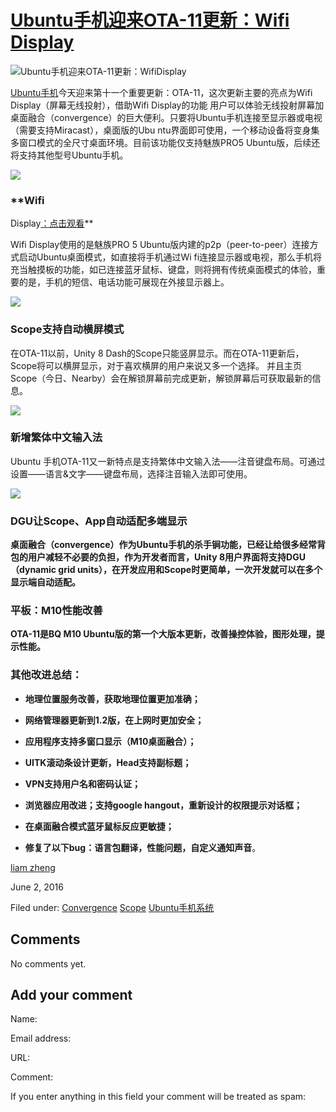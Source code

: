 





#  [Ubuntu手机迎来OTA-11更新：Wifi Display](/en/blog/2016/06/02/ubuntuota-11/)

![Ubuntu手机迎来OTA-11更新：WifiDisplay](/static/devportal_uploaded/2c4936c3-b900-46fd-afb2-3592fc2f0916-uploads/zinnia/2016/06/02/insightsubuntucom-ota-11-landed.jpg)

[Ubuntu手机](https://developer.ubuntu.com/zh-cn/phone/)今天迎来第十一个重要更新：OTA-11，这次更新主要的亮点为Wifi Display（屏幕无线投射），借助Wifi Display的功能
用户可以体验无线投射屏幕加桌面融合（convergence）的巨大便利。只要将Ubuntu手机连接至显示器或电视（需要支持Miracast），桌面版的Ubu
ntu界面即可使用，一个移动设备将变身集多窗口模式的全尺寸桌面环境。目前该功能仅支持魅族PRO5 Ubuntu版，后续还将支持其他型号Ubuntu手机。

**![](https://67.media.tumblr.com/373e787f0fe021afefd3e2af52d6e6a2/tumblr_o85czriKRu1td4hoko2_540.jpg)**

###

### **Wifi
Display[：点击观看](http://v.youku.com/v_show/id_XMTU5MjY3ODk3Ng==.html)**

Wifi Display使用的是魅族PRO 5 Ubuntu版内建的p2p（peer-to-peer）连接方式启动Ubuntu桌面模式，如直接将手机通过Wi
fi连接显示器或电视，那么手机将充当触摸板的功能，如已连接蓝牙鼠标、键盘，则将拥有传统桌面模式的体验，重要的是，手机的短信、电话功能可展现在外接显示器上。

![](https://65.media.tumblr.com/488d305f092eb204f27184cef27c7244/tumblr_o85czriKRu1td4hoko1_540.jpg)

### **Scope支持自动横屏模式**

在OTA-11以前，Unity 8 Dash的Scope只能竖屏显示。而在OTA-11更新后，Scope将可以横屏显示，对于喜欢横屏的用户来说又多一个选择。
并且主页Scope（今日、Nearby）会在解锁屏幕前完成更新，解锁屏幕后可获取最新的信息。

![](https://65.media.tumblr.com/b36daeb50a0af0410365fab27d7df917/tumblr_o85d3y0PMk1td4hoko1_540.png)

### **新增繁体中文输入法**

Ubuntu 手机OTA-11又一新特点是支持繁体中文输入法——注音键盘布局。可通过设置——语言&文字——键盘布局，选择注音输入法即可使用。

![](https://67.media.tumblr.com/822126a96efff38b86d1542038a2e187/tumblr_o85d55Stzv1td4hoko1_540.png)

### **DGU让Scope、App自动适配多端显示**

**桌面融合（convergence）作为Ubuntu手机的杀手锏功能，已经让给很多经常背包的用户减轻不必要的负担，作为开发者而言，Unity 8用户界面将支持DGU（dynamic grid units），在开发应用和Scope时更简单，一次开发就可以在多个显示端自动适配。**

### **平板：M10性能改善**

**OTA-11是BQ M10 Ubuntu版的第一个大版本更新，改善操控体验，图形处理，提示性能。**

### **其他改进总结：**

  * **地理位置服务改善，获取地理位置更加准确；**

  * **网络管理器更新到1.2版，在上网时更加安全；**

  * **应用程序支持多窗口显示（M10桌面融合）；**

  * **UITK滚动条设计更新，Head支持副标题；**

  * **VPN支持用户名和密码认证；**

  * **浏览器应用改进；支持google hangout，重新设计的权限提示对话框；**

  * **在桌面融合模式蓝牙鼠标反应更敏捷；**

  * **修复了以下bug：语言包翻译，性能问题，自定义通知声音**。

[liam zheng](/en/blog/authors/tmacyunn1/)

June 2, 2016

Filed under: [Convergence](/en/blog/tags/Convergence/)
[Scope](/en/blog/tags/Scope/)
[Ubuntu手机系统](/en/blog/tags/Ubuntu%E6%89%8B%E6%9C%BA%E7%B3%BB%E7%BB%9F/)





## Comments

No comments yet.

## Add your comment

Name:

Email address:

URL:

Comment:

If you enter anything in this field your comment will be treated as spam:





